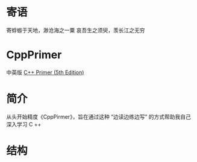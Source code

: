 # 寄语
寄蜉蝣于天地，渺沧海之一粟
哀吾生之须臾，羡长江之无穷

# CppPrimer
中英版 [C++ Primer (5th Edition)](https://github.com/XiangLinPro/IT_book)

# 简介
从头开始精度《CppPirmer》，旨在通过这种 “边读边练边写” 的方式帮助我自己深入学习 C ++

# 结构
